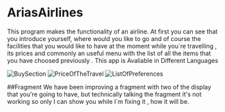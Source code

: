 
# AriasAirlines
This program makes the functionality  of an airline. At first you can see that you introduce yourself, where would you like to go and of course the facilities that you would like to have at the moment while you´re travelling , its prices and commonly an useful menu with  the list of all the items that you have choosed previously . This app is Avaliable in Different Languages

![BuySection](https://user-images.githubusercontent.com/73525861/142480513-6eda482e-a52b-4462-ac55-a34d9a33c53a.png)
![PriceOfTheTravel](https://user-images.githubusercontent.com/73525861/142480504-632efb40-c156-4a7c-bc13-4495ec98267f.png)
![ListOfPreferences](https://user-images.githubusercontent.com/73525861/142480499-cdd4d9b1-a218-47ea-8b64-578d74e25e72.png)


##Fragment
We have been  improving a fragment with two of the display that you're going to have,  but technically talking  the fragment it's not working so only I can show you  while I´m fixing it , how it will be.
